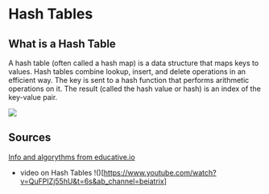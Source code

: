 # Hash Tables

## What is a Hash Table

A hash table (often called a hash map) is a data structure that maps keys to values. Hash tables combine lookup, insert, and delete operations in an efficient way. The key is sent to a hash function that performs arithmetic operations on it. The result (called the hash value or hash) is an index of the key-value pair.

![](https://upload.wikimedia.org/wikipedia/commons/thumb/7/7d/Hash_table_3_1_1_0_1_0_0_SP.svg/1200px-Hash_table_3_1_1_0_1_0_0_SP.svg.png)

## Sources

[Info and algorythms from educative.io](https://www.educative.io/blog/data-strucutres-hash-table-javascript#what-is)

- video on Hash Tables
!()[https://www.youtube.com/watch?v=QuFPIZj55hU&t=6s&ab_channel=beiatrix]
